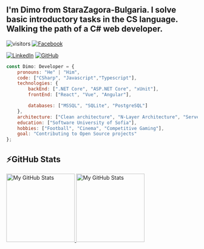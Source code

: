 ## I'm Dimo from StaraZagora-Bulgaria. I solve basic introductory tasks in the CS language. Walking the path of a C# web developer.

![visitors](https://komarev.com/ghpvc/?username=DimoSlavov)
[![Facebook](https://img.shields.io/badge/-Facebook-00B2FF?style=flat-square&logo=Facebook&logoColor=white)](https://www.facebook.com/dimo.slavov/)

[![LinkedIn](https://img.shields.io/badge/-LinkedIn-0e76a8?style=flat-square&logo=Linkedin&logoColor=white)]() 
[![GitHub](https://img.shields.io/badge/-Github-000000?style=flat-square&logo=Github&logoColor=white)](https://github.com/DimoSlavov)

```javascript
const Dimo: Developer = {
    pronouns: "He" | "Him",
    code: ["CSharp", "Javascript","Typescript"],
    technologies: {
        backEnd: [".NET Core", "ASP.NET Core", "xUnit"],
        frontEnd: ["React", "Vue", "Angular"],

        databases: ["MSSQL", "SQLite", "PostgreSQL"]
    },
    architecture: ["Clean architecture", "N-Layer Architecture", "Serverless Architecture", "Microservices"],
    education: ["Software University of Sofia"],
    hobbies: ["Football", "Cinema", "Competitive Gaming"],
    goal: "Contributing to Open Source projects"
};
```


## ⚡GitHub Stats

<a href="https://https://github.com/DimoSlavov">
  <img height="180em" alt="My GitHub Stats" src="https://github-readme-stats.vercel.app/api?username=DimoSlavov&bg_color=00000000&text_color=3498db&hide_border=true&count_private=true&include_all_commits=true" />
  <img height="180em" alt="My GitHub Stats" src="https://github-readme-stats.vercel.app/api/top-langs/?username=kalintsenkov&langs_count=6&layout=compact&bg_color=00000000&text_color=3498db&hide_border=true&count_private=true&include_all_commits=true&hide=smalltalk,shell,html,scss,css" />
</a>
